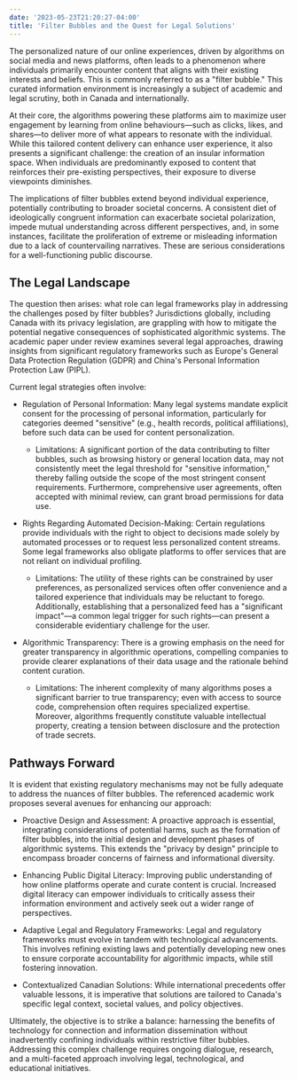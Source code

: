 ```yaml
---
date: '2023-05-23T21:20:27-04:00'
title: 'Filter Bubbles and the Quest for Legal Solutions'
---
```


The personalized nature of our online experiences, driven by algorithms on social media and news platforms, often leads to a phenomenon where individuals primarily encounter content that aligns with their existing interests and beliefs. This is commonly referred to as a "filter bubble." This curated information environment is increasingly a subject of academic and legal scrutiny, both in Canada and internationally.

At their core, the algorithms powering these platforms aim to maximize user engagement by learning from online behaviours—such as clicks, likes, and shares—to deliver more of what appears to resonate with the individual. While this tailored content delivery can enhance user experience, it also presents a significant challenge: the creation of an insular information space. When individuals are predominantly exposed to content that reinforces their pre-existing perspectives, their exposure to diverse viewpoints diminishes.

The implications of filter bubbles extend beyond individual experience, potentially contributing to broader societal concerns. A consistent diet of ideologically congruent information can exacerbate societal polarization, impede mutual understanding across different perspectives, and, in some instances, facilitate the proliferation of extreme or misleading information due to a lack of countervailing narratives. These are serious considerations for a well-functioning public discourse.

## The Legal Landscape

The question then arises: what role can legal frameworks play in addressing the challenges posed by filter bubbles? Jurisdictions globally, including Canada with its privacy legislation, are grappling with how to mitigate the potential negative consequences of sophisticated algorithmic systems. The academic paper under review examines several legal approaches, drawing insights from significant regulatory frameworks such as Europe's General Data Protection Regulation (GDPR) and China's Personal Information Protection Law (PIPL).

Current legal strategies often involve:

- Regulation of Personal Information: Many legal systems mandate explicit consent for the processing of personal information, particularly for categories deemed "sensitive" (e.g., health records, political affiliations), before such data can be used for content personalization.
    - Limitations: A significant portion of the data contributing to filter bubbles, such as browsing history or general location data, may not consistently meet the legal threshold for "sensitive information," thereby falling outside the scope of the most stringent consent requirements. Furthermore, comprehensive user agreements, often accepted with minimal review, can grant broad permissions for data use.

- Rights Regarding Automated Decision-Making: Certain regulations provide individuals with the right to object to decisions made solely by automated processes or to request less personalized content streams. Some legal frameworks also obligate platforms to offer services that are not reliant on individual profiling.
    - Limitations: The utility of these rights can be constrained by user preferences, as personalized services often offer convenience and a tailored experience that individuals may be reluctant to forego. Additionally, establishing that a personalized feed has a "significant impact"—a common legal trigger for such rights—can present a considerable evidentiary challenge for the user.

- Algorithmic Transparency: There is a growing emphasis on the need for greater transparency in algorithmic operations, compelling companies to provide clearer explanations of their data usage and the rationale behind content curation.
    - Limitations: The inherent complexity of many algorithms poses a significant barrier to true transparency; even with access to source code, comprehension often requires specialized expertise. Moreover, algorithms frequently constitute valuable intellectual property, creating a tension between disclosure and the protection of trade secrets.

## Pathways Forward

It is evident that existing regulatory mechanisms may not be fully adequate to address the nuances of filter bubbles. The referenced academic work proposes several avenues for enhancing our approach:

- Proactive Design and Assessment: A proactive approach is essential, integrating considerations of potential harms, such as the formation of filter bubbles, into the initial design and development phases of algorithmic systems. This extends the "privacy by design" principle to encompass broader concerns of fairness and informational diversity.

- Enhancing Public Digital Literacy: Improving public understanding of how online platforms operate and curate content is crucial. Increased digital literacy can empower individuals to critically assess their information environment and actively seek out a wider range of perspectives.

- Adaptive Legal and Regulatory Frameworks: Legal and regulatory frameworks must evolve in tandem with technological advancements. This involves refining existing laws and potentially developing new ones to ensure corporate accountability for algorithmic impacts, while still fostering innovation.

- Contextualized Canadian Solutions: While international precedents offer valuable lessons, it is imperative that solutions are tailored to Canada's specific legal context, societal values, and policy objectives.

Ultimately, the objective is to strike a balance: harnessing the benefits of technology for connection and information dissemination without inadvertently confining individuals within restrictive filter bubbles. Addressing this complex challenge requires ongoing dialogue, research, and a multi-faceted approach involving legal, technological, and educational initiatives.